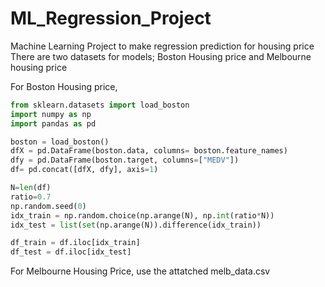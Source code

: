 # ML_Regression_Project
Machine Learning Project to make regression prediction for housing price
There are two datasets for models; Boston Housing price and Melbourne housing price

For Boston Housing price, 
```python
from sklearn.datasets import load_boston
import numpy as np
import pandas as pd

boston = load_boston()
dfX = pd.DataFrame(boston.data, columns= boston.feature_names)
dfy = pd.DataFrame(boston.target, columns=["MEDV"])
df= pd.concat([dfX, dfy], axis=1)

N=len(df)
ratio=0.7
np.random.seed(0)
idx_train = np.random.choice(np.arange(N), np.int(ratio*N))
idx_test = list(set(np.arange(N)).difference(idx_train))

df_train = df.iloc[idx_train]
df_test = df.iloc[idx_test]
```

For Melbourne Housing Price, use the attatched melb_data.csv
